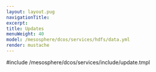 ```yaml
---
layout: layout.pug
navigationTitle:
excerpt:
title: Updates
menuWeight: 40
model: /mesosphere/dcos/services/hdfs/data.yml
render: mustache
---
```


#include /mesosphere/dcos/services/include/update.tmpl
